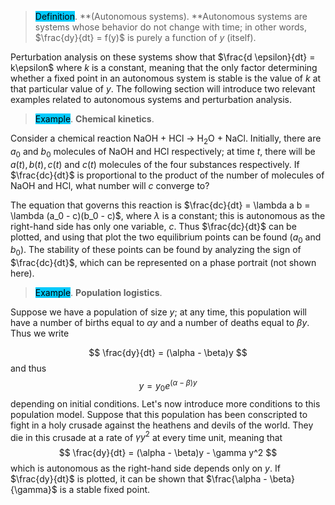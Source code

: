 > <span style="background-color: #03cafc; color: black;">Definition</span>. **(Autonomous systems). **Autonomous systems are systems whose behavior do not change with time; in other words, $\frac{dy}{dt} = f(y)$ is purely a function of $y$ (itself).

Perturbation analysis on these systems show that $\frac{d \epsilon}{dt} = k\epsilon$ where $k$ is a constant, meaning that the only factor determining whether a fixed point in an autonomous system is stable is the value of $k$ at that particular value of $y$. The following section will introduce two relevant examples related to autonomous systems and perturbation analysis.

> <span style="background-color: #03cafc; color: black;">Example</span>. **Chemical kinetics**.

Consider a chemical reaction NaOH + HCl $\to$ H$_2$O + NaCl. Initially, there are $a_0$ and $b_0$ molecules of NaOH and HCl respectively; at time $t$, there will be $a(t), b(t), c(t)$ and $c(t)$ molecules of the four substances respectively. If $\frac{dc}{dt}$ is proportional to the product of the number of molecules of NaOH and HCl, what number will $c$ converge to?

The equation that governs this reaction is $\frac{dc}{dt} = \lambda a b = \lambda (a_0 - c)(b_0 - c)$, where $\lambda$ is a constant; this is autonomous as the right-hand side has only one variable, $c$. Thus $\frac{dc}{dt}$ can be plotted, and using that plot the two equilibrium points can be found ($a_0$ and $b_0$). The stability of these points can be found by analyzing the sign of $\frac{dc}{dt}$, which can be represented on a phase portrait (not shown here).

> <span style="background-color: #03cafc; color: black;">Example</span>. **Population logistics**.

Suppose we have a population of size $y$; at any time, this population will have a number of births equal to $\alpha y$ and a number of deaths equal to $\beta y$. Thus we write

$$
    \frac{dy}{dt} = (\alpha - \beta)y
$$
and thus 
$$
    y=y_0 e^{(\alpha - \beta)y}
$$
depending on initial conditions. Let's now introduce more conditions to this population model. Suppose that this population has been conscripted to fight in a holy crusade against the heathens and devils of the world. They die in this crusade at a rate of $\gamma y^2$ at every time unit, meaning that
$$
    \frac{dy}{dt} = (\alpha - \beta)y - \gamma y^2
$$
which is autonomous as the right-hand side depends only on $y$. If $\frac{dy}{dt}$ is plotted, it can be shown that $\frac{\alpha - \beta}{\gamma}$ is a stable fixed point.


